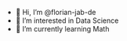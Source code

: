 - 👋 Hi, I’m @florian-jab-de
- 👀 I’m interested in Data Science
- 🌱 I’m currently learning Math


<!---
florian-jab-de/florian-jab-de is a ✨ special ✨ repository because its `README.md` (this file) appears on your GitHub profile.
You can click the Preview link to take a look at your changes.
--->
